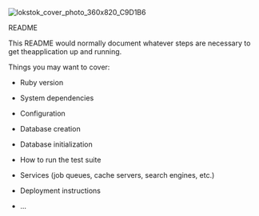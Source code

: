![lokstok_cover_photo_360x820_C9D1B6](https://user-images.githubusercontent.com/81888562/154273177-fe2b9ac6-3774-4924-88fa-984286622a64.png)

README



This README would normally document whatever steps are necessary to get theapplication up and running.

Things you may want to cover:

* Ruby version

* System dependencies

* Configuration

* Database creation

* Database initialization

* How to run the test suite

* Services (job queues, cache servers, search engines, etc.)

* Deployment instructions

* ...
